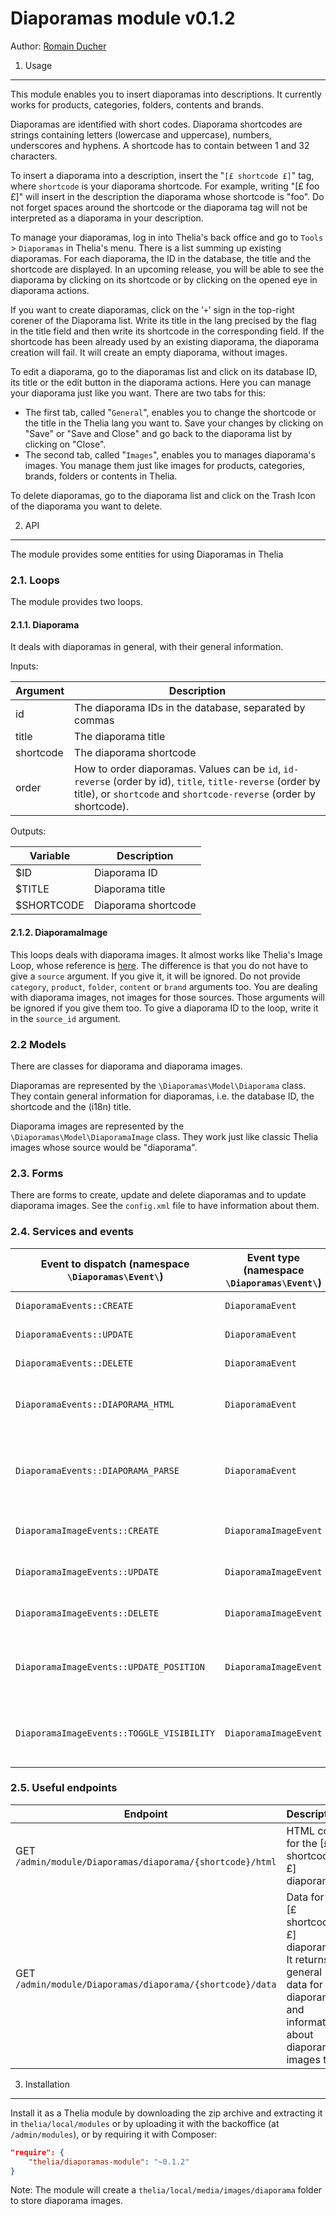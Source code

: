 <!--
    This file is part of the "Diaporamas" Thelia 2 module.

    Copyright (c) OpenStudio
    email : dev@thelia.net
    web : http://www.thelia.net

    For the full copyright and license information, please view the LICENSE.txt
    file that was distributed with this source code.
-->

Diaporamas module v0.1.2
===

Author: [Romain Ducher](mailto://rducher@openstudio.fr)

1. Usage
---

This module enables you to insert diaporamas into descriptions. It currently works for products, categories, folders,
contents and brands.

Diaporamas are identified with short codes. Diaporama shortcodes are strings containing letters (lowercase and uppercase),
numbers, underscores and hyphens. A shortcode has to contain between 1 and 32 characters.

To insert a diaporama into a description, insert the "`[£ shortcode £]`" tag, where `shortcode` is your diaporama shortcode.
For example, writing "[£ foo £]" will insert in the description the diaporama whose shortcode is "foo". Do not forget
spaces around the shortcode or the diaporama tag will not be interpreted as a diaporama in your description.

To manage your diaporamas, log in into Thelia's back office and go to `Tools` > `Diaporamas` in Thelia's menu. There is
a list summing up existing diaporamas. For each diaporama, the ID in the database, the title and the shortcode are
displayed. In an upcoming release, you will be able to see the diaporama by clicking on its shortcode or by clicking on
the opened eye in diaporama actions.

If you want to create diaporamas, click on the '`+`' sign in the top-right corener of the Diaporama list. Write its title
in the lang precised by the flag in the title field and then write its shortcode in the corresponding field. If the
shortcode has been already used by an existing diaporama, the diaporama creation will fail. It will create an empty
diaporama, without images.

To edit a diaporama, go to the diaporamas list and click on its database ID, its title or the edit button in the
diaporama actions. Here you can manage your diaporama just like you want. There are two tabs for this:

* The first tab, called "`General`", enables you to change the shortcode or the title in the Thelia lang you want to.
Save your changes by clicking on "Save" or "Save and Close" and go back to the diaporama list by clicking on "Close". 
* The second tab, called "`Images`", enables you to manages diaporama's images. You manage them just like images for
products, categories, brands, folders or contents in Thelia.

To delete diaporamas, go to the diaporama list and click on the Trash Icon of the diaporama you want to delete.


2. API
---

The module provides some entities for using Diaporamas in Thelia

### 2.1. Loops

The module provides two loops.

#### 2.1.1. Diaporama

It deals with diaporamas in general, with their general information.

Inputs:

| Argument | Description |
| -------- | ----------- |
| id | The diaporama IDs in the database, separated by commas |
| title | The diaporama title |
| shortcode | The diaporama shortcode |
| order | How to order diaporamas. Values can be `id`, `id-reverse` (order by id), `title`, `title-reverse` (order by title), or `shortcode` and `shortcode-reverse` (order by shortcode). |

Outputs:

| Variable | Description |
| -------- | ----------- |
| $ID | Diaporama ID |
| $TITLE | Diaporama title |
| $SHORTCODE | Diaporama shortcode |

#### 2.1.2. DiaporamaImage

This loops deals with diaporama images. It almost works like Thelia's Image Loop, whose reference is
[here](http://doc.thelia.net/en/documentation/loop/image.html). The difference is that you do not have to give a
`source` argument. If you give it, it will be ignored. Do not provide `category`, `product`, `folder`, `content` or
`brand` arguments too. You are dealing with diaporama images, not images for those sources. Those arguments will be
ignored if you give them too. To give a diaporama ID to the loop, write it in the `source_id` argument.

### 2.2 Models

There are classes for diaporama and diaporama images.

Diaporamas are represented by the `\Diaporamas\Model\Diaporama` class. They contain general information for diaporamas,
i.e. the database ID, the shortcode and the (i18n) title.

Diaporama images are represented by the `\Diaporamas\Model\DiaporamaImage` class. They work just like classic Thelia
images whose source would be "diaporama".

### 2.3. Forms

There are forms to create, update and delete diaporamas and to update diaporama images. See the `config.xml` file to have
information about them.

### 2.4. Services and events

| Event to dispatch (namespace `\Diaporamas\Event\`) | Event type (namespace `\Diaporamas\Event\`) | Description |
| -------------------------------------------------- | ------------------------------------------ | ----------- |
| `DiaporamaEvents::CREATE` | `DiaporamaEvent` | Creating a diaporama |
| `DiaporamaEvents::UPDATE` | `DiaporamaEvent` | Updating a diaporama |
| `DiaporamaEvents::DELETE` | `DiaporamaEvent` | Deleting a diaporama |
| `DiaporamaEvents::DIAPORAMA_HTML` | `DiaporamaEvent` | While retrieving diaporama's HTML |
| `DiaporamaEvents::DIAPORAMA_PARSE` | `DiaporamaEvent` | While parsing descriptions to insert diaporama's HTML |
| `DiaporamaImageEvents::CREATE` | `DiaporamaImageEvent` | Creating a diaporama image |
| `DiaporamaImageEvents::UPDATE` | `DiaporamaImageEvent` | Updating a diaporama image |
| `DiaporamaImageEvents::DELETE` | `DiaporamaImageEvent` | Deleting a diaporama image |
| `DiaporamaImageEvents::UPDATE_POSITION` | `DiaporamaImageEvent` | Updating the image position in the diaporama |
| `DiaporamaImageEvents::TOGGLE_VISIBILITY` | `DiaporamaImageEvent` | Changing image visibility in the diaporama |

### 2.5. Useful endpoints

| Endpoint | Description |
| -------- | ----------- |
| GET `/admin/module/Diaporamas/diaporama/{shortcode}/html` | HTML code for the [£ shortcode £] diaporama. |
| GET `/admin/module/Diaporamas/diaporama/{shortcode}/data` | Data for the [£ shortcode £] diaporama. It returns general data for the diaporama and information about diaporama images too. |


3. Installation
---

Install it as a Thelia module by downloading the zip archive and extracting it in ```thelia/local/modules``` or by uploading it with the backoffice (at ```/admin/modules```),
or by requiring it with Composer:

```json
"require": {
    "thelia/diaporamas-module": "~0.1.2"
}
```

Note: The module will create a `thelia/local/media/images/diaporama` folder to store diaporama images.

